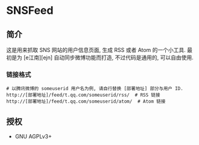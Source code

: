 # SNSFeed

## 简介

这是用来抓取 SNS 网站的用户信息页面, 生成 RSS 或者 Atom 的一个小工具. 最初是为 [e江南][ejn] 自动同步微博功能而打造, 不过代码是通用的, 可以自由使用.


### 链接格式

    # 以腾讯微博的 someuserid 用户名为例, 请自行替换 [部署地址] 部分与用户 ID.
    http://[部署地址]/feed/t.qq.com/someuserid/rss/  # RSS 链接
    http://[部署地址]/feed/t.qq.com/someuserid/atom/  # Atom 链接


## 授权

* GNU AGPLv3+


<!-- vim:set ai et ts=4 sw=4 sts=4 fenc=utf-8: -->
